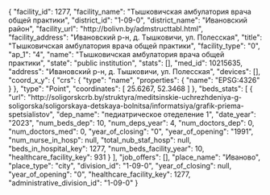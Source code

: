 {
    "facility_id": 1277,
    "facility_name": "Тышковичская амбулатория врача общей практики",
    "district_id": "1-09-0",
    "district_name": "Ивановский район",
    "facility_url": "http:\/\/bolivn.by\/admstructtabl.html",
    "facility_address": "Ивановский р-н, д. Тышковичи, ул. Полесская",
    "title": "Тышковичская амбулатория врача общей практики",
    "facility_type": "0",
    "ap_1": "4",
    "name": "Тышковичская амбулатория врача общей практики",
    "state": "public institution",
    "stats": [],
    "med_id": 10215635,
    "address": "Ивановский р-н, д. Тышковичи, ул. Полесская",
    "devices": [],
    "coord_x_y": {
        "crs": {
            "type": "name",
            "properties": {
                "name": "EPSG:4326"
            }
        },
        "type": "Point",
        "coordinates": [
            25.6267,
            52.3468
        ]
    },
    "beds_stats": [
        {
            "url": "http:\/\/soligorskcrb.by\/struktyra\/meditsinskie-uchrezhdeniya-g-soligorska\/soligorskaya-detskaya-bolnitsa\/informatsiya\/grafik-priema-spetsialistov",
            "dep_name": "педиатрическое отеделение 1",
            "date_year": "2023",
            "num_beds_dep": 10,
            "num_deps_year": 4,
            "num_doctors_dep": 0,
            "num_doctors_med": 0,
            "year_of_closing": "0",
            "year_of_opening": "1991",
            "num_nurse_in_hosp": null,
            "total_nub_staf_hosp": null,
            "beds_in_hospital_key": 1277,
            "num_beds_facility_year": 10,
            "healthcare_facility_key": 931
        }
    ],
    "job_offers": [],
    "place_name": "Иваново",
    "place_type": "city",
    "division_id": "1-09-0",
    "year_of_closing": null,
    "year_of_opening": "0",
    "healthcare_facility_key": 1277,
    "administrative_division_id": "1-09-0"
}